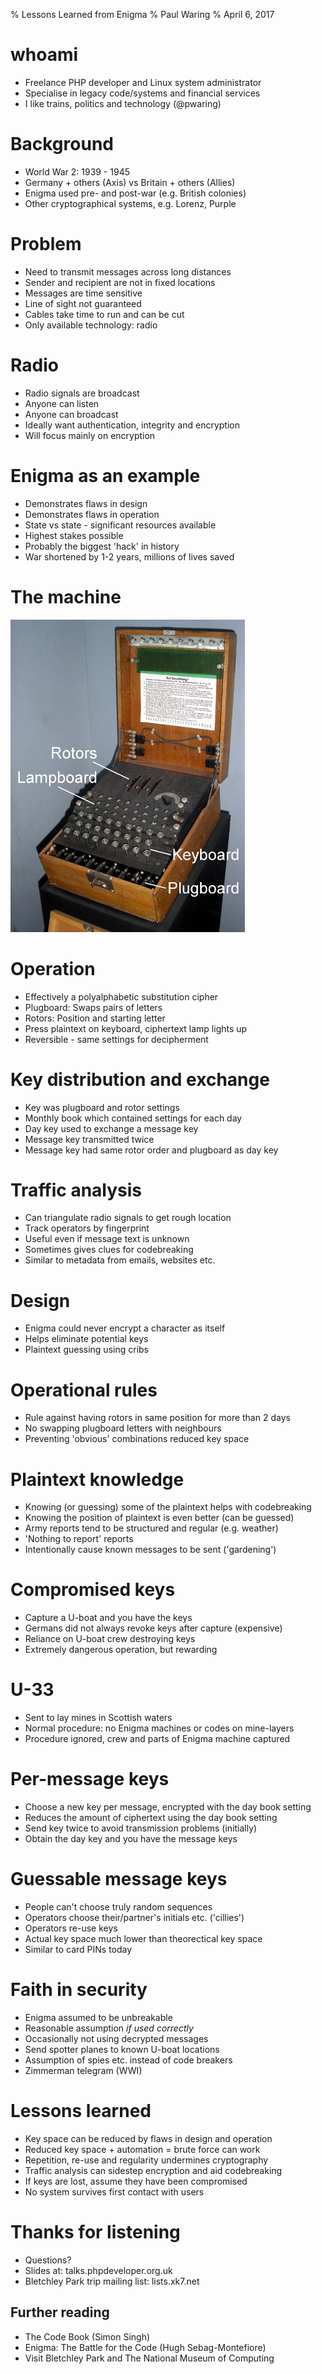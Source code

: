 % Lessons Learned from Enigma
% Paul Waring
% April 6, 2017

# whoami

 - Freelance PHP developer and Linux system administrator
 - Specialise in legacy code/systems and financial services
 - I like trains, politics and technology (@pwaring)

# Background

 - World War 2: 1939 - 1945
 - Germany + others (Axis) vs Britain + others (Allies)
 - Enigma used pre- and post-war (e.g. British colonies)
 - Other cryptographical systems, e.g. Lorenz, Purple

# Problem

 - Need to transmit messages across long distances
 - Sender and recipient are not in fixed locations
 - Messages are time sensitive
 - Line of sight not guaranteed
 - Cables take time to run and can be cut
 - Only available technology: radio

# Radio

 - Radio signals are broadcast
 - Anyone can listen
 - Anyone can broadcast
 - Ideally want authentication, integrity and encryption
 - Will focus mainly on encryption

# Enigma as an example

 - Demonstrates flaws in design
 - Demonstrates flaws in operation
 - State vs state - significant resources available
 - Highest stakes possible
 - Probably the biggest 'hack' in history
 - War shortened by 1-2 years, millions of lives saved

# The machine

![Enigma Machine (Credit: Wikipedia)](images/enigma-labelled.jpg)

# Operation

 - Effectively a polyalphabetic substitution cipher
 - Plugboard: Swaps pairs of letters
 - Rotors: Position and starting letter
 - Press plaintext on keyboard, ciphertext lamp lights up
 - Reversible - same settings for decipherment

# Key distribution and exchange

 - Key was plugboard and rotor settings
 - Monthly book which contained settings for each day
 - Day key used to exchange a message key
 - Message key transmitted twice
 - Message key had same rotor order and plugboard as day key

# Traffic analysis

 - Can triangulate radio signals to get rough location
 - Track operators by fingerprint
 - Useful even if message text is unknown
 - Sometimes gives clues for codebreaking
 - Similar to metadata from emails, websites etc.

# Design

 - Enigma could never encrypt a character as itself
 - Helps eliminate potential keys
 - Plaintext guessing using cribs

# Operational rules

 - Rule against having rotors in same position for more than 2 days
 - No swapping plugboard letters with neighbours
 - Preventing 'obvious' combinations reduced key space

# Plaintext knowledge

 - Knowing (or guessing) some of the plaintext helps with codebreaking
 - Knowing the position of plaintext is even better (can be guessed)
 - Army reports tend to be structured and regular (e.g. weather)
 - 'Nothing to report' reports
 - Intentionally cause known messages to be sent ('gardening')

# Compromised keys

 - Capture a U-boat and you have the keys
 - Germans did not always revoke keys after capture (expensive)
 - Reliance on U-boat crew destroying keys
 - Extremely dangerous operation, but rewarding

# U-33

 - Sent to lay mines in Scottish waters
 - Normal procedure: no Enigma machines or codes on mine-layers
 - Procedure ignored, crew and parts of Enigma machine captured

# Per-message keys

 - Choose a new key per message, encrypted with the day book setting
 - Reduces the amount of ciphertext using the day book setting
 - Send key twice to avoid transmission problems (initially)
 - Obtain the day key and you have the message keys

# Guessable message keys

 - People can't choose truly random sequences
 - Operators choose their/partner's initials etc. ('cillies')
 - Operators re-use keys
 - Actual key space much lower than theorectical key space
 - Similar to card PINs today

# Faith in security

 - Enigma assumed to be unbreakable
 - Reasonable assumption *if used correctly*
 - Occasionally not using decrypted messages
 - Send spotter planes to known U-boat locations
 - Assumption of spies etc. instead of code breakers
 - Zimmerman telegram (WWI)

# Lessons learned

 - Key space can be reduced by flaws in design and operation
 - Reduced key space + automation = brute force can work
 - Repetition, re-use and regularity undermines cryptography
 - Traffic analysis can sidestep encryption and aid codebreaking
 - If keys are lost, assume they have been compromised
 - No system survives first contact with users

# Thanks for listening

 - Questions?
 - Slides at: talks.phpdeveloper.org.uk
 - Bletchley Park trip mailing list: lists.xk7.net

## Further reading

 - The Code Book (Simon Singh)
 - Enigma: The Battle for the Code (Hugh Sebag-Montefiore)
 - Visit Bletchley Park and The National Museum of Computing

